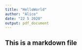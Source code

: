 ```yaml
---
title: "HelloWorld"
author: "Alice"
date: "22 5 2020"
output: pdf_document
---
```


## This is a markdown file